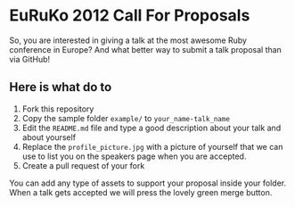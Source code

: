 # EuRuKo 2012 Call For Proposals

So, you are interested in giving a talk at the most awesome Ruby
conference in Europe?
And what better way to submit a talk proposal than via GitHub!

## Here is what do to

1. Fork this repository
2. Copy the sample folder `example/` to `your_name-talk_name`
3. Edit the `README.md` file and type a good description about your talk
   and about yourself
4. Replace the `profile_picture.jpg` with a picture of yourself that we
   can use to list you on the speakers page when you are accepted.
5. Create a pull request of your fork

You can add any type of assets to support your proposal inside your
folder.
When a talk gets accepted we will press the lovely green merge button.

